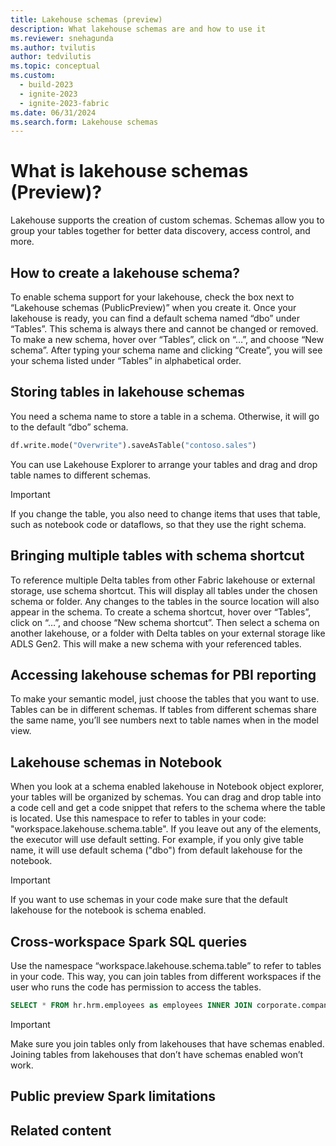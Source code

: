 ```yaml
---
title: Lakehouse schemas (preview)
description: What lakehouse schemas are and how to use it
ms.reviewer: snehagunda
ms.author: tvilutis
author: tedvilutis
ms.topic: conceptual
ms.custom:
  - build-2023
  - ignite-2023
  - ignite-2023-fabric
ms.date: 06/31/2024
ms.search.form: Lakehouse schemas
---
```


# What is lakehouse schemas (Preview)?
Lakehouse supports the creation of custom schemas. Schemas allow you to group your tables together for better data discovery, access control, and more.

## How to create a lakehouse schema?
To enable schema support for your lakehouse, check the box next to “Lakehouse schemas (PublicPreview)” when you create it. Once your lakehouse is ready, you can find a default schema named “dbo” under “Tables”. This schema is always there and cannot be changed or removed. To make a new schema, hover over “Tables”, click on “…”, and choose “New schema”. After typing your schema name and clicking “Create”, you will see your schema listed under “Tables” in alphabetical order.

## Storing tables in lakehouse schemas
You need a schema name to store a table in a schema. Otherwise, it will go to the default “dbo” schema.

```python
df.write.mode("Overwrite").saveAsTable("contoso.sales")
```

You can use Lakehouse Explorer to arrange your tables and drag and drop table names to different schemas.

> [!IMPORTANT]
> If you change the table, you also need to change items that uses that table, such as notebook code or dataflows, so that they use the right schema.

## Bringing multiple tables with schema shortcut
To reference multiple Delta tables from other Fabric lakehouse or external storage, use schema shortcut. This will display all tables under the chosen schema or folder. Any changes to the tables in the source location will also appear in the schema. To create a schema shortcut, hover over “Tables”, click on “…”, and choose “New schema shortcut”. Then select a schema on another lakehouse, or a folder with Delta tables on your external storage like ADLS Gen2. This will make a new schema with your referenced tables.

## Accessing lakehouse schemas for PBI reporting
To make your semantic model, just choose the tables that you want to use. Tables can be in different schemas. If tables from different schemas share the same name, you’ll see numbers next to table names when in the model view.

## Lakehouse schemas in Notebook
When you look at a schema enabled lakehouse in Notebook object explorer, your tables will be organized by schemas. You can drag and drop table into a code cell and get a code snippet that refers to the schema where the table is located. Use this namespace to refer to tables in your code: "workspace.lakehouse.schema.table". If you leave out any of the elements, the executor will use default setting. For example, if you only give table name, it will use default schema ("dbo") from default lakehouse for the notebook.

> [!IMPORTANT]
> If you want to use schemas in your code make sure that the default lakehouse for the notebook is schema enabled.

## Cross-workspace Spark SQL queries
Use the namespace “workspace.lakehouse.schema.table” to refer to tables in your code. This way, you can join tables from different workspaces if the user who runs the code has permission to access the tables.

```sql
SELECT * FROM hr.hrm.employees as employees INNER JOIN corporate.company.departments as departments ON employees.deptno = departments.deptno;
```
> [!IMPORTANT]
> Make sure you join tables only from lakehouses that have schemas enabled. Joining tables from lakehouses that don’t have schemas enabled won’t work.

## Public preview Spark limitations

## Related content

